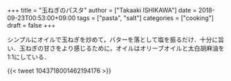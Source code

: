 +++
title = "玉ねぎのパスタ"
author = ["Takaaki ISHIKAWA"]
date = 2018-09-23T00:53:00+09:00
tags = ["pasta", "salt"]
categories = ["cooking"]
draft = false
+++

シンプルにオイルで玉ねぎを炒めて，バターを落として塩を振るだけ．十分に旨い．玉ねぎの甘さをより感じるために，オイルはオリーブオイルと太白胡麻油を1:1にしている．

{{< tweet 1043718001462194176 >}}
